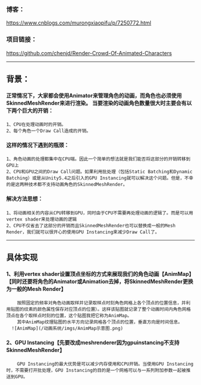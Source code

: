 ### 博客：  
https://www.cnblogs.com/murongxiaopifu/p/7250772.html  
### 项目链接：  
https://github.com/chenjd/Render-Crowd-Of-Animated-Characters  

---
## 背景：  
  #### 正常情况下，大家都会使用Animator来管理角色的动画，而角色也必须使用SkinnedMeshRender来进行渲染。 当要渲染的动画角色数量很大时主要会有以下两个巨大的开销：  
    1、CPU在处理动画时的开销。  
    2、每个角色一个Draw Call造成的开销。  
  #### 这样的情况下遇到的瓶颈：  
    1、角色动画的处理都集中在CPU端。因此一个简单的想法就是我们能否将这部分的开销转移到GPU上  
    2、CPU和GPU之间的Draw Call问题。如果利用批处理（包括Static Batching和Dynamic Batching）或是从Unity5.4之后引入的GPU Instancing就可以解决这个问题。但是，不幸的是这两种技术都不支持动画角色的SkinnedMeshRender。  
  #### 解决方法思想：  
    1、将动画相关的内容从CPU转移到GPU，同时由于CPU不需要再处理动画的逻辑了。而是可以用vertex shader来处理动画的逻辑  
    2、CPU不仅省去了这部分的开销而且SkinnedMeshRender也可以替换成一般的Mesh Render，我们就可以很开心的使用GPU Instancing来减少Draw Call了。  
    
---
## 具体实现  
 #### 1、利用vertex shader设置顶点坐标的方式来展现我们的角色动画【AnimMap】【同时还要将角色的Animator或Animation去掉，将SkinnedMeshRender更换为一般的Mesh Render】  
        按照固定的频率对角色动画取样并记录取样点时刻角色网格上各个顶点的位置信息，并利用贴图的纹素的颜色属性保存对应顶点的位置）。这样该贴图就记录了整个动画时间内角色网格顶点在各个取样点时刻的位置，这个贴图我把它称为AnimMap。  
        其中AnimMap纹理贴图的水平方向记录网格各个顶点的位置，垂直方向是时间信息。  
      ![AnimMap](/动画系统/imgs/AnimMap示意图.png)  
 #### 2、GPU Instancing【先要改成meshrenderer因为gpuinstancing不支持SkinnedMeshRender】  
        GPU Instancing的最大优势是可以减少内存使用和CPU开销。当使用GPU Instancing时，不需要打开批处理，GPU Instancing的目的是一个网格可以与一系列附加参数一起被推送到GPU。  
        
